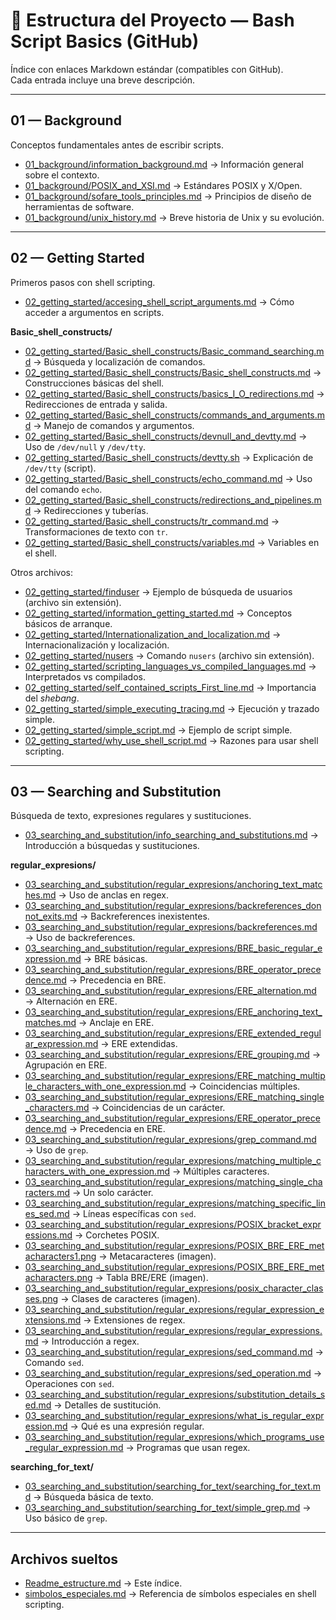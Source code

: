 # 📂 Estructura del Proyecto — Bash Script Basics (GitHub)

Índice con enlaces Markdown estándar (compatibles con GitHub).  
Cada entrada incluye una breve descripción.

---

## 01 — Background

Conceptos fundamentales antes de escribir scripts.

- [01_background/information_background.md](01_background/information_background.md) → Información general sobre el contexto.
- [01_background/POSIX_and_XSI.md](01_background/POSIX_and_XSI.md) → Estándares POSIX y X/Open.
- [01_background/sofare_tools_principles.md](01_background/sofare_tools_principles.md) → Principios de diseño de herramientas de software.
- [01_background/unix_history.md](01_background/unix_history.md) → Breve historia de Unix y su evolución.

---

## 02 — Getting Started

Primeros pasos con shell scripting.

- [02_getting_started/accesing_shell_script_arguments.md](02_getting_started/accesing_shell_script_arguments.md) → Cómo acceder a argumentos en scripts.

**Basic_shell_constructs/**

- [02_getting_started/Basic_shell_constructs/Basic_command_searching.md](02_getting_started/Basic_shell_constructs/Basic_command_searching.md) → Búsqueda y localización de comandos.
- [02_getting_started/Basic_shell_constructs/Basic_shell_constructs.md](02_getting_started/Basic_shell_constructs/Basic_shell_constructs.md) → Construcciones básicas del shell.
- [02_getting_started/Basic_shell_constructs/basics_I_O_redirections.md](02_getting_started/Basic_shell_constructs/basics_I_O_redirections.md) → Redirecciones de entrada y salida.
- [02_getting_started/Basic_shell_constructs/commands_and_arguments.md](02_getting_started/Basic_shell_constructs/commands_and_arguments.md) → Manejo de comandos y argumentos.
- [02_getting_started/Basic_shell_constructs/devnull_and_devtty.md](02_getting_started/Basic_shell_constructs/devnull_and_devtty.md) → Uso de `/dev/null` y `/dev/tty`.
- [02_getting_started/Basic_shell_constructs/devtty.sh](02_getting_started/Basic_shell_constructs/devtty.sh) → Explicación de `/dev/tty` (script).
- [02_getting_started/Basic_shell_constructs/echo_command.md](02_getting_started/Basic_shell_constructs/echo_command.md) → Uso del comando `echo`.
- [02_getting_started/Basic_shell_constructs/redirections_and_pipelines.md](02_getting_started/Basic_shell_constructs/redirections_and_pipelines.md) → Redirecciones y tuberías.
- [02_getting_started/Basic_shell_constructs/tr_command.md](02_getting_started/Basic_shell_constructs/tr_command.md) → Transformaciones de texto con `tr`.
- [02_getting_started/Basic_shell_constructs/variables.md](02_getting_started/Basic_shell_constructs/variables.md) → Variables en el shell.

Otros archivos:

- [02_getting_started/finduser](02_getting_started/finduser) → Ejemplo de búsqueda de usuarios (archivo sin extensión).
- [02_getting_started/information_getting_started.md](02_getting_started/information_getting_started.md) → Conceptos básicos de arranque.
- [02_getting_started/Internationalization_and_localization.md](02_getting_started/Internationalization_and_localization.md) → Internacionalización y localización.
- [02_getting_started/nusers](02_getting_started/nusers) → Comando `nusers` (archivo sin extensión).
- [02_getting_started/scripting_languages_vs_compiled_languages.md](02_getting_started/scripting_languages_vs_compiled_languages.md) → Interpretados vs compilados.
- [02_getting_started/self_contained_scripts_First_line.md](02_getting_started/self_contained_scripts_First_line.md) → Importancia del *shebang*.
- [02_getting_started/simple_executing_tracing.md](02_getting_started/simple_executing_tracing.md) → Ejecución y trazado simple.
- [02_getting_started/simple_script.md](02_getting_started/simple_script.md) → Ejemplo de script simple.
- [02_getting_started/why_use_shell_script.md](02_getting_started/why_use_shell_script.md) → Razones para usar shell scripting.

---

## 03 — Searching and Substitution

Búsqueda de texto, expresiones regulares y sustituciones.

- [03_searching_and_substitution/info_searching_and_substitutions.md](03_searching_and_substitution/info_searching_and_substitutions.md) → Introducción a búsquedas y sustituciones.

**regular_expresions/**

- [03_searching_and_substitution/regular_expresions/anchoring_text_matches.md](03_searching_and_substitution/regular_expresions/anchoring_text_matches.md) → Uso de anclas en regex.
- [03_searching_and_substitution/regular_expresions/backreferences_donnot_exits.md](03_searching_and_substitution/regular_expresions/backreferences_donnot_exits.md) → Backreferences inexistentes.
- [03_searching_and_substitution/regular_expresions/backreferences.md](03_searching_and_substitution/regular_expresions/backreferences.md) → Uso de backreferences.
- [03_searching_and_substitution/regular_expresions/BRE_basic_regular_expression.md](03_searching_and_substitution/regular_expresions/BRE_basic_regular_expression.md) → BRE básicas.
- [03_searching_and_substitution/regular_expresions/BRE_operator_precedence.md](03_searching_and_substitution/regular_expresions/BRE_operator_precedence.md) → Precedencia en BRE.
- [03_searching_and_substitution/regular_expresions/ERE_alternation.md](03_searching_and_substitution/regular_expresions/ERE_alternation.md) → Alternación en ERE.
- [03_searching_and_substitution/regular_expresions/ERE_anchoring_text_matches.md](03_searching_and_substitution/regular_expresions/ERE_anchoring_text_matches.md) → Anclaje en ERE.
- [03_searching_and_substitution/regular_expresions/ERE_extended_regular_expression.md](03_searching_and_substitution/regular_expresions/ERE_extended_regular_expression.md) → ERE extendidas.
- [03_searching_and_substitution/regular_expresions/ERE_grouping.md](03_searching_and_substitution/regular_expresions/ERE_grouping.md) → Agrupación en ERE.
- [03_searching_and_substitution/regular_expresions/ERE_matching_multiple_characters_with_one_expression.md](03_searching_and_substitution/regular_expresions/ERE_matching_multiple_characters_with_one_expression.md) → Coincidencias múltiples.
- [03_searching_and_substitution/regular_expresions/ERE_matching_single_characters.md](03_searching_and_substitution/regular_expresions/ERE_matching_single_characters.md) → Coincidencias de un carácter.
- [03_searching_and_substitution/regular_expresions/ERE_operator_precedence.md](03_searching_and_substitution/regular_expresions/ERE_operator_precedence.md) → Precedencia en ERE.
- [03_searching_and_substitution/regular_expresions/grep_command.md](03_searching_and_substitution/regular_expresions/grep_command.md) → Uso de `grep`.
- [03_searching_and_substitution/regular_expresions/matching_multiple_characters_with_one_expression.md](03_searching_and_substitution/regular_expresions/matching_multiple_characters_with_one_expression.md) → Múltiples caracteres.
- [03_searching_and_substitution/regular_expresions/matching_single_characters.md](03_searching_and_substitution/regular_expresions/matching_single_characters.md) → Un solo carácter.
- [03_searching_and_substitution/regular_expresions/matching_specific_lines_sed.md](03_searching_and_substitution/regular_expresions/matching_specific_lines_sed.md) → Líneas específicas con `sed`.
- [03_searching_and_substitution/regular_expresions/POSIX_bracket_expressions.md](03_searching_and_substitution/regular_expresions/POSIX_bracket_expressions.md) → Corchetes POSIX.
- [03_searching_and_substitution/regular_expresions/POSIX_BRE_ERE_metacharacters1.png](03_searching_and_substitution/regular_expresions/POSIX_BRE_ERE_metacharacters1.png) → Metacaracteres (imagen).
- [03_searching_and_substitution/regular_expresions/POSIX_BRE_ERE_metacharacters.png](03_searching_and_substitution/regular_expresions/POSIX_BRE_ERE_metacharacters.png) → Tabla BRE/ERE (imagen).
- [03_searching_and_substitution/regular_expresions/posix_character_classes.png](03_searching_and_substitution/regular_expresions/posix_character_classes.png) → Clases de caracteres (imagen).
- [03_searching_and_substitution/regular_expresions/regular_expression_extensions.md](03_searching_and_substitution/regular_expresions/regular_expression_extensions.md) → Extensiones de regex.
- [03_searching_and_substitution/regular_expresions/regular_expressions.md](03_searching_and_substitution/regular_expresions/regular_expressions.md) → Introducción a regex.
- [03_searching_and_substitution/regular_expresions/sed_command.md](03_searching_and_substitution/regular_expresions/sed_command.md) → Comando `sed`.
- [03_searching_and_substitution/regular_expresions/sed_operation.md](03_searching_and_substitution/regular_expresions/sed_operation.md) → Operaciones con `sed`.
- [03_searching_and_substitution/regular_expresions/substitution_details_sed.md](03_searching_and_substitution/regular_expresions/substitution_details_sed.md) → Detalles de sustitución.
- [03_searching_and_substitution/regular_expresions/what_is_regular_expression.md](03_searching_and_substitution/regular_expresions/what_is_regular_expression.md) → Qué es una expresión regular.
- [03_searching_and_substitution/regular_expresions/which_programs_use_regular_expression.md](03_searching_and_substitution/regular_expresions/which_programs_use_regular_expression.md) → Programas que usan regex.

**searching_for_text/**

- [03_searching_and_substitution/searching_for_text/searching_for_text.md](03_searching_and_substitution/searching_for_text/searching_for_text.md) → Búsqueda básica de texto.
- [03_searching_and_substitution/searching_for_text/simple_grep.md](03_searching_and_substitution/searching_for_text/simple_grep.md) → Uso básico de `grep`.

---

## Archivos sueltos

- [Readme_estructure.md](Readme_estructure.md) → Este índice.
- [simbolos_especiales.md](simbolos_especiales.md) → Referencia de símbolos especiales en shell scripting.
